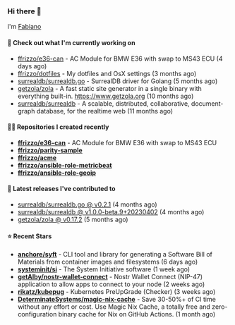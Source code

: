 ### Hi there 👋

I'm [Fabiano](https://ffrizzo.com)

#### 👷 Check out what I'm currently working on


- [ffrizzo/e36-can](https://github.com/ffrizzo/e36-can) - AC Module for BMW E36 with swap to MS43 ECU (4 days ago)
- [ffrizzo/dotfiles](https://github.com/ffrizzo/dotfiles) - My dotfiles and OsX settings (3 months ago)
- [surrealdb/surrealdb.go](https://github.com/surrealdb/surrealdb.go) - SurrealDB driver for Golang (5 months ago)
- [getzola/zola](https://github.com/getzola/zola) - A fast static site generator in a single binary with everything built-in. https://www.getzola.org (10 months ago)
- [surrealdb/surrealdb](https://github.com/surrealdb/surrealdb) - A scalable, distributed, collaborative, document-graph database, for the realtime web (11 months ago)

#### 👨‍💻 Repositories I created recently
- **[ffrizzo/e36-can](https://github.com/ffrizzo/e36-can)** - AC Module for BMW E36 with swap to MS43 ECU
- **[ffrizzo/parity-sample](https://github.com/ffrizzo/parity-sample)**
- **[ffrizzo/acme](https://github.com/ffrizzo/acme)**
- **[ffrizzo/ansible-role-metricbeat](https://github.com/ffrizzo/ansible-role-metricbeat)**
- **[ffrizzo/ansible-role-geoip](https://github.com/ffrizzo/ansible-role-geoip)**

#### 🚀 Latest releases I've contributed to


- [surrealdb/surrealdb.go @ v0.2.1](https://github.com/surrealdb/surrealdb.go/releases/tag/v0.2.1) (4 months ago)
- [surrealdb/surrealdb @ v1.0.0-beta.9&#43;20230402](https://github.com/surrealdb/surrealdb/releases/tag/v1.0.0-beta.9%2B20230402) (4 months ago)
- [getzola/zola @ v0.17.2](https://github.com/getzola/zola/releases/tag/v0.17.2) (5 months ago)

#### ⭐ Recent Stars


- **[anchore/syft](https://github.com/anchore/syft)** - CLI tool and library for generating a Software Bill of Materials from container images and filesystems (6 days ago)
- **[systeminit/si](https://github.com/systeminit/si)** - The System Initiative software (1 week ago)
- **[getAlby/nostr-wallet-connect](https://github.com/getAlby/nostr-wallet-connect)** - Nostr Wallet Connect (NIP-47) application to allow apps to connect to your node (2 weeks ago)
- **[rikatz/kubepug](https://github.com/rikatz/kubepug)** - Kubernetes PreUpGrade (Checker) (3 weeks ago)
- **[DeterminateSystems/magic-nix-cache](https://github.com/DeterminateSystems/magic-nix-cache)** - Save 30-50%&#43; of CI time without any effort or cost. Use Magic Nix Cache, a totally free and zero-configuration binary cache for Nix on GitHub Actions. (1 month ago)
